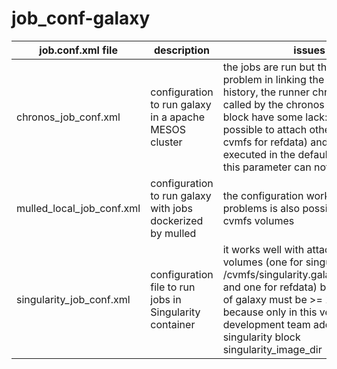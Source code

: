 # job\_conf-galaxy
job.conf.xml file | description| issues
---|---|---|
chronos\_job\_conf.xml | configuration to run galaxy in a apache MESOS cluster | the jobs are run but there are problem in linking the results in the history, the runner chronos.py called by the chronos destination block have some lack: is not possible to attach other volumes (as cvmfs for refdata) and the job is not executed in the default working and this parameter can not be setted 
mulled\_local\_job\_conf.xml | configuration to run galaxy with jobs dockerized by mulled | the configuration work without problems is also possible to attach cvmfs volumes
singularity\_job\_conf.xml | configuration file to run jobs in Singularity container | it works well with attached cvmfs volumes (one for singularity images, /cvmfs/singularity.galaxyproject.org, and one for refdata) but the version of galaxy must be >= 18.09 because only in this version the development team add the singularity block singularity\_image\_dir 
